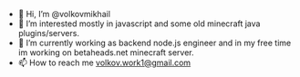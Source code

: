 - 👋 Hi, I’m @volkovmikhail
- 👀 I’m interested mostly in javascript and some old minecraft java plugins/servers.
- 🌱 I’m currently working as backend node.js engineer and in my free time im working on betaheads.net minecraft server.
- 📫 How to reach me volkov.work1@gmail.com
